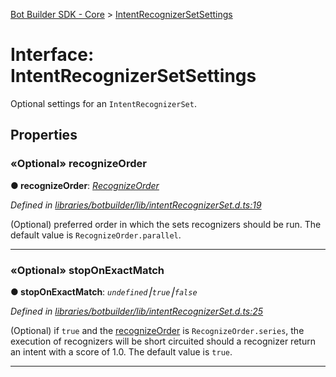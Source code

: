 [Bot Builder SDK - Core](../README.md) > [IntentRecognizerSetSettings](../interfaces/botbuilder.intentrecognizersetsettings.md)



# Interface: IntentRecognizerSetSettings


Optional settings for an `IntentRecognizerSet`.


## Properties
<a id="recognizeorder"></a>

### «Optional» recognizeOrder

**●  recognizeOrder**:  *[RecognizeOrder](../enums/botbuilder.recognizeorder.md)* 

*Defined in [libraries/botbuilder/lib/intentRecognizerSet.d.ts:19](https://github.com/Microsoft/botbuilder-js/blob/5422076/libraries/botbuilder/lib/intentRecognizerSet.d.ts#L19)*



(Optional) preferred order in which the sets recognizers should be run. The default value is `RecognizeOrder.parallel`.




___

<a id="stoponexactmatch"></a>

### «Optional» stopOnExactMatch

**●  stopOnExactMatch**:  *`undefined`⎮`true`⎮`false`* 

*Defined in [libraries/botbuilder/lib/intentRecognizerSet.d.ts:25](https://github.com/Microsoft/botbuilder-js/blob/5422076/libraries/botbuilder/lib/intentRecognizerSet.d.ts#L25)*



(Optional) if `true` and the [recognizeOrder](#recognizeorder) is `RecognizeOrder.series`, the execution of recognizers will be short circuited should a recognizer return an intent with a score of 1.0\. The default value is `true`.




___


